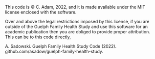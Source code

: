This code is © C. Adam, 2022, and it is made available under the MIT license enclosed with the software.

Over and above the legal restrictions imposed by this license, if you are outside of the Guelph Family Health Study and use this software for an academic publication then you are obliged to provide proper attribution. This can be to this code directly,

A. Sadowski. Guelph Family Health Study Code (2022). github.com/asadow/guelph-family-health-study.
